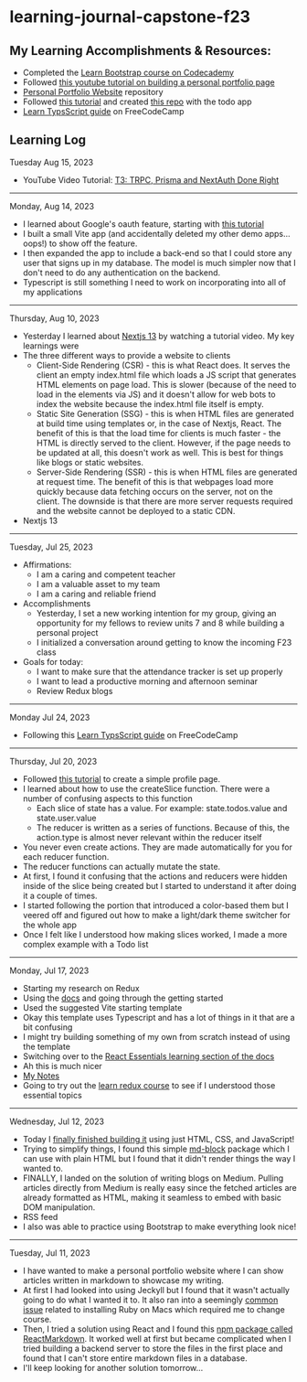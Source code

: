 # learning-journal-capstone-f23

## My Learning Accomplishments & Resources:

-   Completed the [Learn Bootstrap course on Codecademy](https://www.codecademy.com/learn/learn-bootstrap)
-   Followed [this youtube tutorial on building a personal portfolio page](https://www.youtube.com/watch?v=0YFrGy_mzjY&ab_channel=GreatStack)
-   [Personal Portfolio Website](https://github.com/benspector-mls/personal-website) repository
-   Followed [this tutorial](https://www.youtube.com/watch?v=k68j9xlbHHk&ab_channel=PedroTech) and created [this repo](https://github.com/benspector-mls/redux-todo-practice) with the todo app
-   [Learn TypsScript guide](https://www.freecodecamp.org/news/learn-typescript-beginners-guide/) on FreeCodeCamp    

## Learning Log

Tuesday Aug 15, 2023
-   YouTube Video Tutorial: [T3: TRPC, Prisma and NextAuth Done Right](https://www.youtube.com/watch?v=J1gzN1SAhyM&t=10s&ab_channel=JackHerrington)

----------

Monday, Aug 14, 2023

-   I learned about Google's oauth feature, starting with [this tutorial](https://youtu.be/HtJKUQXmtok)
-   I built a small Vite app (and accidentally deleted my other demo apps… oops!) to show off the feature.
-   I then expanded the app to include a back-end so that I could store any user that signs up in my database. The model is much simpler now that I don't need to do any authentication on the backend.
-   Typescript is still something I need to work on incorporating into all of my applications

----------  

Thursday, Aug 10, 2023

-   Yesterday I learned about [Nextjs 13](https://www.youtube.com/watch?v=8pzIuLFuv6U&ab_channel=PedroTech) by watching a tutorial video. My key learnings were
-   The three different ways to provide a website to clients
    -   Client-Side Rendering (CSR) - this is what React does. It serves the client an empty index.html file which loads a JS script that generates HTML elements on page load. This is slower (because of the need to load in the elements via JS) and it doesn't allow for web bots to index the website because the index.html file itself is empty.
    -   Static Site Generation (SSG) - this is when HTML files are generated at build time using templates or, in the case of Nextjs, React. The benefit of this is that the load time for clients is much faster - the HTML is directly served to the client. However, if the page needs to be updated at all, this doesn't work as well. This is best for things like blogs or static websites.
    -   Server-Side Rendering (SSR) - this is when HTML files are generated at request time. The benefit of this is that webpages load more quickly because data fetching occurs on the server, not on the client. The downside is that there are more server requests required and the website cannot be deployed to a static CDN.
-   Nextjs 13

----------

Tuesday, Jul 25, 2023

-   Affirmations:
    -   I am a caring and competent teacher
    -   I am a valuable asset to my team
    -   I am a caring and reliable friend
-   Accomplishments
    -   Yesterday, I set a new working intention for my group, giving an opportunity for my fellows to review units 7 and 8 while building a personal project
    -   I initialized a conversation around getting to know the incoming F23 class
-   Goals for today:
    -   I want to make sure that the attendance tracker is set up properly
    -   I want to lead a productive morning and afternoon seminar
    -   Review Redux blogs    

----------

Monday Jul 24, 2023

-   Following this [Learn TypsScript guide](https://www.freecodecamp.org/news/learn-typescript-beginners-guide/) on FreeCodeCamp
    
----------

Thursday, Jul 20, 2023

-   Followed [this tutorial](https://www.youtube.com/watch?v=k68j9xlbHHk&ab_channel=PedroTech) to create a simple profile page.
-   I learned about how to use the createSlice function. There were a number of confusing aspects to this function
    - Each slice of state has a value. For example: state.todos.value and state.user.value
    - The reducer is written as a series of functions. Because of this, the action.type is almost never relevant within the reducer itself
  -   You never even create actions. They are made automatically for you for each reducer function.
  -   The reducer functions can actually mutate the state.
-   At first, I found it confusing that the actions and reducers were hidden inside of the slice being created but I started to understand it after doing it a couple of times.
-   I started following the portion that introduced a color-based them but I veered off and figured out how to make a light/dark theme switcher for the whole app
-   Once I felt like I understood how making slices worked, I made a more complex example with a Todo list  

----------

Monday, Jul 17, 2023

-   Starting my research on Redux
-   Using the [docs](https://redux.js.org/introduction/getting-started) and going through the getting started
-   Used the suggested Vite starting template
-   Okay this template uses Typescript and has a lot of things in it that are a bit confusing
-   I might try building something of my own from scratch instead of using the template
-   Switching over to the [React Essentials learning section of the docs](https://redux.js.org/tutorials/essentials/part-1-overview-concepts)
-   Ah this is much nicer
-   [My Notes](https://docs.google.com/document/d/1HtnLyB95hELTQGMKmMr-PUm7O2xjLquq32FW6BlXi7o/edit)
-   Going to try out the [learn redux course](https://www.codecademy.com/enrolled/courses/learn-redux) to see if I understood those essential topics
    
----------

Wednesday, Jul 12, 2023

-   Today I [finally finished building it](https://github.com/benspector-mls/personal-website) using just HTML, CSS, and JavaScript!
-   Trying to simplify things, I found this simple [md-block](https://md-block.verou.me/) package which I can use with plain HTML but I found that it didn't render things the way I wanted to.
-   FINALLY, I landed on the solution of writing blogs on Medium. Pulling articles directly from Medium is really easy since the fetched articles are already formatted as HTML, making it seamless to embed with basic DOM manipulation.
-   RSS feed    
-   I also was able to practice using Bootstrap to make everything look nice!
    

----------

Tuesday, Jul 11, 2023

-   I have wanted to make a personal portfolio website where I can show articles written in markdown to showcase my writing.    
-   At first I had looked into using Jeckyll but I found that it wasn't actually going to do what I wanted it to. It also ran into a seemingly [common issue](https://github.com/rbenv/ruby-build/discussions/1961) related to installing Ruby on Macs which required me to change course.
-   Then, I tried a solution using React and I found this [npm package called ReactMarkdown](https://github.com/remarkjs/react-markdown#api). It worked well at first but became complicated when I tried building a backend server to store the files in the first place and found that I can't store entire markdown files in a database.
-   I'll keep looking for another solution tomorrow…